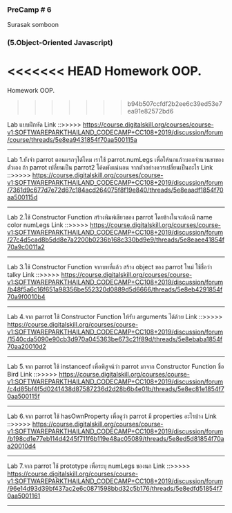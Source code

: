 ### PreCamp # 6
Surasak somboon

### (5.Object-Oriented Javascript)
<<<<<<< HEAD
Homework OOP. 
=======
Homework OOP.
>>>>>>> b94b507ccfdf2b2ee6c39ed53e7ea91e82572bd6



Lab แบบฝึกหัด
Link ::>>>>>    https://course.digitalskill.org/courses/course-v1:SOFTWAREPARKTHAILAND_CODECAMP+CC108+2019/discussion/forum/course/threads/5e8ea9431854f70aa500115a

--------------------------------------------

Lab 1.ยังจำ parrot ตอนแรกๆได้ไหม เราใช้ parrot.numLegs เพื่อให้นกแก้วบอกจำนวนขาของตัวเอง ถ้า parrot เปลี่ยนเป็น parrot2 โค้ดพังแน่นอน จากตัวอย่างควรเปลี่ยนเป็นอะไร
Link ::>>>>>    https://course.digitalskill.org/courses/course-v1:SOFTWAREPARKTHAILAND_CODECAMP+CC108+2019/discussion/forum/7361d9c677d7e72d67c184acd264075f8f19e840/threads/5e8eaadf1854f70aa500115d

--------------------------------------------

Lab 2.ใช้ Constructor Function สร้างพิมพ์เขียวของ parrot โดยข้างในจะต้องมี name color numLegs
Link ::>>>>>    https://course.digitalskill.org/courses/course-v1:SOFTWAREPARKTHAILAND_CODECAMP+CC108+2019/discussion/forum/27c4d5cad8b5dd8e7a2200b0236b168c330bd9e9/threads/5e8eaee41854f70a9c0011a2

--------------------------------------------

Lab 3.ใช้ Constructor Function จากบทที่แล้ว สร้าง object ของ parrot ใหม่ ใช้ชื่อว่า talky
Link ::>>>>>    https://course.digitalskill.org/courses/course-v1:SOFTWAREPARKTHAILAND_CODECAMP+CC108+2019/discussion/forum/b48f5a6c16f651a98356be552320d0889d5d6666/threads/5e8eb4291854f70a9f0010b4

--------------------------------------------

Lab 4.จาก parrot ใช้ Constructor Function ให้รับ arguments ได้ด้วย
Link ::>>>>>    https://course.digitalskill.org/courses/course-v1:SOFTWAREPARKTHAILAND_CODECAMP+CC108+2019/discussion/forum/1540cda5090e90cb3d970a045363be673c21f89d/threads/5e8ebaba1854f70aa20010d2

--------------------------------------------

Lab 5.จาก parrot ใช้ instanceof เพื่อพิสูจน์ว่า parrot มาจาก Constructor Function ชื่อ Bird
Link ::>>>>>    https://course.digitalskill.org/courses/course-v1:SOFTWAREPARKTHAILAND_CODECAMP+CC108+2019/discussion/forum/c4d85bf4f5d0241438d87587236d2d28b6b4e01b/threads/5e8ec81e1854f70aa500115f

--------------------------------------------

Lab 6.จาก parrot ใช้ hasOwnProperty เพื่อดูว่า parrot มี properties อะไรบ้าง
Link ::>>>>>    https://course.digitalskill.org/courses/course-v1:SOFTWAREPARKTHAILAND_CODECAMP+CC108+2019/discussion/forum/b198cd1e77eb114d4245f711f6b119e48ac05089/threads/5e8ed5d81854f70aa20010d4

--------------------------------------------

Lab 7.จาก parrot ใช้ prototype เพื่อระบุ numLegs ของนก
Link ::>>>>>    https://course.digitalskill.org/courses/course-v1:SOFTWAREPARKTHAILAND_CODECAMP+CC108+2019/discussion/forum/96e14d93d39bf437ac2e6c0871598bbd32c5b176/threads/5e8edfd51854f70aa5001161

--------------------------------------------

